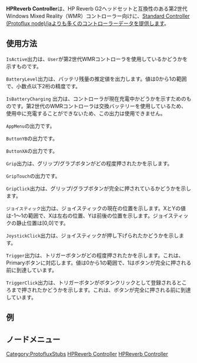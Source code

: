 <languages></languages>

**HPReverb Controller**は、HP Reverb
G2ヘッドセットと互換性のある第2世代Windows Mixed
Reality（WMR）コントローラー向けに、[Standard Controller (Protoflux
node)/jaよりも多くのコントローラーデータを提供します](Standard_Controller_(Protoflux_node)/ja "wikilink")。

## 使用方法

`IsActive`出力は、`User`が第2世代WMRコントローラを使用しているかどうかを示すものです。

`BatteryLevel`出力は、バッテリ残量の推定値を出力します。値は0から1の範囲で、小数点以下2桁の精度です。

`IsBatteryCharging`
出力は、コントローラが現在充電中かどうかを示すためのものです。第2世代のWMRコントローラは交換バッテリーを使用しているため、使用中に充電することができないため、この出力は使用できません。

`AppMenu`の出力です。

`ButtonYB`の出力です。

`ButtonXA`の出力です。

`Grip`出力は、グリップ/グラブボタンがどの程度押されたかを示します。

`GripTouch`の出力です。

`GripClick`出力は、グリップ/グラブボタンが完全に押されているかどうかを示します。

`ジョイスティック`出力は、ジョイスティックの現在の位置を示します。XとYの値は-1〜1の範囲で、Xは左右の位置、Yは前後の位置を示します。ジョイスティックの静止位置は\[0,0\]です。

`JoystickClick`出力は、ジョイスティックが押し下げられたかどうかを示します。

`Trigger`出力は、トリガーボタンがどの程度押されたかを示します。これは、Primaryボタンに対応します。値は0から1の範囲で、1はボタンが完全に押される前に到達しています。

`TriggerClick`出力は、トリガーボタンがボタンクリックとして登録されるところまで押されたかどうかを示します。これは、ボタンが完全に押される前に到達しています。

## 例

## ノードメニュー

[Category:ProtofluxStubs](Category:ProtofluxStubs "wikilink") [HPReverb
Controller](Category:Protoflux{{#translation:}} "wikilink") [HPReverb
Controller](Category:Protoflux:Input_Devices:Controllers{{#translation:}} "wikilink")